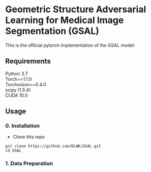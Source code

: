# Geometric Structure Adversarial Learning for Medical Image Segmentation (GSAL)

This is the official pytorch implementation of the GSAL model:<br />


## Requirements
Python 3.7<br />
Torch==1.1.0<br />
Torchvision==0.4.0<br />
scipy (1.5.4) <br />
CUDA 10.0<br />

## Usage

### 0. Installation
* Clone this repo
```
git clone https://github.com/DLWK/GSAL.git
cd GSAL
```
### 1. Data Preparation
